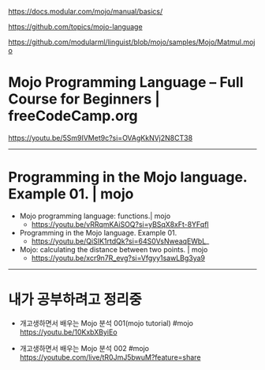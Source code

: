 https://docs.modular.com/mojo/manual/basics/

https://github.com/topics/mojo-language

https://github.com/modularml/linguist/blob/mojo/samples/Mojo/Matmul.mojo

# Mojo Programming Language – Full Course for Beginners | freeCodeCamp.org

https://youtu.be/5Sm9IVMet9c?si=OVAgKkNVj2N8CT38


<hr>

# Programming in the Mojo language. Example 01. | mojo

- Mojo programming language: functions.| mojo
  - https://youtu.be/vRRqmKAiSOQ?si=yBSqX8xFt-8YFqfl
- Programming in the Mojo language. Example 01.
  - https://youtu.be/QiSIK1rtdQk?si=64S0VsNweaqEWbL_
- Mojo: сalculating the distance between two points. | mojo
  - https://youtu.be/xcr9n7R_evg?si=Vfgyy1sawLBg3ya9
 

<hr>

# 내가 공부하려고 정리중

- 개고생하면서 배우는 Mojo 분석 001(mojo tutorial) #mojo
https://youtu.be/10KxbXByiEo

- 개고생하면서 배우는 Mojo 분석 002 #mojo
https://youtube.com/live/tR0JmJ5bwuM?feature=share